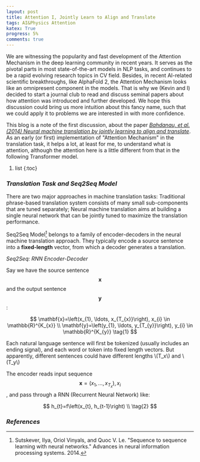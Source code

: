 ```yaml
---
layout: post
title: Attention I, Jointly Learn to Align and Translate  
tags: AI&Physics Attention
katex: True
progress: 5%
comments: true
---
```


We are witnessing the popularity and fast development of the Attention Mechanism in the deep learning community in recent years. It serves as the pivotal parts in most state-of-the-art models in NLP tasks, and continues to be a rapid evolving research topics in CV field. Besides, in recent AI-related scientific breakthroughs, like AlphaFold 2, the Attention Mechanism looks like an omnipresent component in the models. That is why we (Kevin and I) decided to start a journal club to read and discuss seminal papers about how attention was introduced and further developed. We hope this discussion could bring us more intuition about this fancy name, such that we could apply it to problems we are interested in with more confidence. 

This blog is a note of the first discussion, about the paper [*Bahdanau, et al. (2014) Neural machine translation by jointly learning to align and translate*](https://arxiv.org/abs/1409.0473). As an early (or first) implementation of "Attention Mechanism" in the translation task, it helps a lot, at least for me, to understand what is attention, although the attention here is a little different from that in the following Transformer model. <!--more--> 

1. list
{:toc}

### <i class='contrast'>Translation Task and Seq2Seq Model</i>

There are two major approaches in machine translation tasks: Traditional phrase-based translation system consists of many small sub-components that are tuned separately; Neural machine translation aims at building a single neural network that can be jointly tuned to maximize the translation performance. 

Seq2Seq Model[^1] belongs to a family of encoder-decoders in the neural machine translation approach. They typically encode a source sentence into a **fixed-length** vector, from which a decoder generates a translation. 

<i class='contrast'>Seq2Seq: RNN Encoder-Decoder</i>

Say we have the source sentence $$\mathbf{x}$$ and the output sentence $$\mathbf{y}$$:

$$
\mathbf{x}=\left(x_{1}, \ldots, x_{T_{x}}\right), x_{i} \in \mathbb{R}^{K_{x}} \\
\mathbf{y}=\left(y_{1}, \ldots, y_{T_{y}}\right), y_{i} \in \mathbb{R}^{K_{y}} \tag{1}
$$

<p class='bluebox'>
Each natural language sentence will first be tokenized (usually includes an ending signal), and each word or token into fixed length vectors. But apparently, different sentences could have different lengths \(T_x\) and \(T_y\)
</p>

The encoder reads input sequence $$\mathbf{x}=\left(x_{1}, \ldots, x_{T_{x}}\right), x_{i}$$, and pass through a RNN (Recurrent Neural Network) like:

$$
h_{t}=f\left(x_{t}, h_{t-1}\right) \\
\tag{2}
$$


### <i class='contrast'>References</i>

[^1]: Sutskever, Ilya, Oriol Vinyals, and Quoc V. Le. "Sequence to sequence learning with neural networks." Advances in neural information processing systems. 2014.



